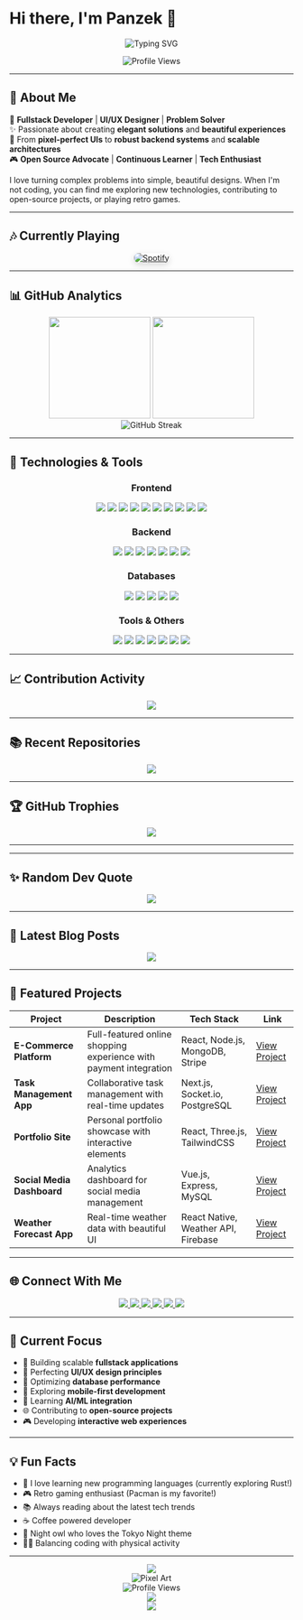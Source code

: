 # Hi there, I'm Panzek 👋

<p align="center">
  <img src="https://readme-typing-svg.herokuapp.com?font=Fira+Code&pause=1000&color=6366F1&center=true&vCenter=true&width=435&lines=Fullstack+Developer;UI%2FUX+Enthusiast;Code+Architect;Open+Source+Contributor;Tech+Innovator" alt="Typing SVG" />
</p>

<div align="center">
  <img src="https://komarev.com/ghpvc/?username=darksoul729&color=blueviolet&style=for-the-badge" alt="Profile Views" />
</div>

---

## 🎯 About Me
🚀 **Fullstack Developer** | **UI/UX Designer** | **Problem Solver**  
✨ Passionate about creating **elegant solutions** and **beautiful experiences**  
🎯 From **pixel-perfect UIs** to **robust backend systems** and **scalable architectures**  
🎮 **Open Source Advocate** | **Continuous Learner** | **Tech Enthusiast**

I love turning complex problems into simple, beautiful designs. When I'm not coding, you can find me exploring new technologies, contributing to open-source projects, or playing retro games.

---

## 🎶 Currently Playing
<div align="center">
  <a href="https://open.spotify.com/user/darksoul0">
    <img src="https://novatorem.vercel.app/api/spotify" alt="Spotify" style="border-radius: 8px; box-shadow: 0 4px 12px rgba(0,0,0,0.15);" />
  </a>
</div>

---

## 📊 GitHub Analytics

<div align="center">
  <img height="180em" src="https://github-readme-stats.vercel.app/api?username=darksoul729&show_icons=true&theme=tokyonight&include_all_commits=true&count_private=true&hide_border=true&bg_color=0D1117" />
  <img height="180em" src="https://github-readme-stats.vercel.app/api/top-langs/?username=darksoul729&layout=compact&theme=tokyonight&hide_border=true&bg_color=0D1117" />
</div>

<div align="center">
  <img src="https://github-readme-streak-stats.herokuapp.com/?user=darksoul729&theme=tokyonight&hide_border=true&bg_color=0D1117" alt="GitHub Streak" />
</div>

---

## 🚀 Technologies & Tools

<div align="center">

### Frontend
<div>
  <img src="https://img.shields.io/badge/React-20232A?style=for-the-badge&logo=react&logoColor=61DAFB" />
  <img src="https://img.shields.io/badge/Next.js-000000?style=for-the-badge&logo=nextdotjs&logoColor=white" />
  <img src="https://img.shields.io/badge/Vue.js-35495E?style=for-the-badge&logo=vuedotjs&logoColor=4FC08D" />
  <img src="https://img.shields.io/badge/Angular-DD0031?style=for-the-badge&logo=angular&logoColor=white" />
  <img src="https://img.shields.io/badge/Tailwind_CSS-38B2AC?style=for-the-badge&logo=tailwind-css&logoColor=white" />
  <img src="https://img.shields.io/badge/Sass-CC6699?style=for-the-badge&logo=sass&logoColor=white" />
  <img src="https://img.shields.io/badge/JavaScript-F7DF1E?style=for-the-badge&logo=javascript&logoColor=black" />
  <img src="https://img.shields.io/badge/TypeScript-007ACC?style=for-the-badge&logo=typescript&logoColor=white" />
  <img src="https://img.shields.io/badge/HTML5-E34F26?style=for-the-badge&logo=html5&logoColor=white" />
  <img src="https://img.shields.io/badge/CSS3-1572B6?style=for-the-badge&logo=css3&logoColor=white" />
</div>

### Backend
<div>
  <img src="https://img.shields.io/badge/Node.js-43853D?style=for-the-badge&logo=node.js&logoColor=white" />
  <img src="https://img.shields.io/badge/Express.js-404D59?style=for-the-badge&logo=express&logoColor=white" />
  <img src="https://img.shields.io/badge/Python-3776AB?style=for-the-badge&logo=python&logoColor=white" />
  <img src="https://img.shields.io/badge/Java-ED8B00?style=for-the-badge&logo=openjdk&logoColor=white" />
  <img src="https://img.shields.io/badge/PHP-777BB4?style=for-the-badge&logo=php&logoColor=white" />
  <img src="https://img.shields.io/badge/Rust-000000?style=for-the-badge&logo=rust&logoColor=white" />
  <img src="https://img.shields.io/badge/GraphQL-E10098?style=for-the-badge&logo=graphql&logoColor=white" />
</div>

### Databases
<div>
  <img src="https://img.shields.io/badge/MongoDB-4EA94B?style=for-the-badge&logo=mongodb&logoColor=white" />
  <img src="https://img.shields.io/badge/MySQL-00000F?style=for-the-badge&logo=mysql&logoColor=white" />
  <img src="https://img.shields.io/badge/PostgreSQL-316192?style=for-the-badge&logo=postgresql&logoColor=white" />
  <img src="https://img.shields.io/badge/Redis-DC382D?style=for-the-badge&logo=redis&logoColor=white" />
  <img src="https://img.shields.io/badge/Firebase-FFCA28?style=for-the-badge&logo=firebase&logoColor=black" />
</div>

### Tools & Others
<div>
  <img src="https://img.shields.io/badge/Git-F05032?style=for-the-badge&logo=git&logoColor=white" />
  <img src="https://img.shields.io/badge/Docker-2496ED?style=for-the-badge&logo=docker&logoColor=white" />
  <img src="https://img.shields.io/badge/Linux-FCC624?style=for-the-badge&logo=linux&logoColor=black" />
  <img src="https://img.shields.io/badge/AWS-232F3E?style=for-the-badge&logo=amazon-aws&logoColor=white" />
  <img src="https://img.shields.io/badge/Vercel-000000?style=for-the-badge&logo=vercel&logoColor=white" />
  <img src="https://img.shields.io/badge/Netlify-00C7B7?style=for-the-badge&logo=netlify&logoColor=white" />
  <img src="https://img.shields.io/badge/Postman-FF6C37?style=for-the-badge&logo=Postman&logoColor=white" />
</div>

</div>

---

## 📈 Contribution Activity

<div align="center">
  <img src="https://github-readme-activity-graph.vercel.app/graph?username=darksoul729&theme=tokyo-night&hide_border=true&area=true&bg_color=0D1117" />
</div>

---

## 📚 Recent Repositories

<div align="center">
  <img src="https://github-readme-recent-repos.vercel.app/api?username=darksoul729&theme=tokyonight&limit=5&hide_border=true&bg_color=0D1117" />
</div>

---

## 🏆 GitHub Trophies

<div align="center">
  <img src="https://github-profile-trophy.vercel.app/?username=darksoul729&theme=tokyonight&no-frame=true&no-bg=false&margin-w=4&row=1" />
</div>

---

---

## ✨ Random Dev Quote
<div align="center">
  <img src="https://quotes-github-readme.vercel.app/api?type=horizontal&theme=tokyonight" />
</div>

---

## 📝 Latest Blog Posts
<div align="center">
  <a href="#">
    <img src="https://github-readme-medium.vercel.app/?username=darksoul729&limit=3&theme=tokyonight&hide_border=true&bg_color=0D1117" />
  </a>
</div>

---

## 🎨 Featured Projects

<div align="center">
  
| Project | Description | Tech Stack | Link |
|---------|-------------|------------|------|
| **E-Commerce Platform** | Full-featured online shopping experience with payment integration | React, Node.js, MongoDB, Stripe | [View Project](#) |
| **Task Management App** | Collaborative task management with real-time updates | Next.js, Socket.io, PostgreSQL | [View Project](#) |
| **Portfolio Site** | Personal portfolio showcase with interactive elements | React, Three.js, TailwindCSS | [View Project](#) |
| **Social Media Dashboard** | Analytics dashboard for social media management | Vue.js, Express, MySQL | [View Project](#) |
| **Weather Forecast App** | Real-time weather data with beautiful UI | React Native, Weather API, Firebase | [View Project](#) |

</div>

---

## 🌐 Connect With Me

<div align="center">
  
  <a href="https://www.linkedin.com/in/kevin-hermansyah-49b43b387/" target="_blank">
    <img src="https://img.shields.io/badge/LinkedIn-0077B5?style=for-the-badge&logo=linkedin&logoColor=white" />
  </a>
  
  <a href="#" target="_blank">
    <img src="https://img.shields.io/badge/Portfolio-FF5722?style=for-the-badge&logo=google-chrome&logoColor=white" />
  </a>
  
  <a href="mailto:your@email.com" target="_blank">
    <img src="https://img.shields.io/badge/Gmail-D14836?style=for-the-badge&logo=gmail&logoColor=white" />
  </a>
  
  <a href="https://open.spotify.com/user/darksoul0" target="_blank">
    <img src="https://img.shields.io/badge/Spotify-1ED760?style=for-the-badge&logo=spotify&logoColor=white" />
  </a>
  
  <a href="#" target="_blank">
    <img src="https://img.shields.io/badge/YouTube-FF0000?style=for-the-badge&logo=youtube&logoColor=white" />
  </a>
  
  <a href="#" target="_blank">
    <img src="https://img.shields.io/badge/Twitter-1DA1F2?style=for-the-badge&logo=twitter&logoColor=white" />
  </a>

</div>

---

## 🎯 Current Focus
- 🚀 Building scalable **fullstack applications**
- 🎨 Perfecting **UI/UX design principles**
- 🔧 Optimizing **database performance**
- 📱 Exploring **mobile-first development**
- 🤖 Learning **AI/ML integration**
- 🌐 Contributing to **open-source projects**
- 🎮 Developing **interactive web experiences**

---

## 💡 Fun Facts
- 🦀 I love learning new programming languages (currently exploring Rust!)
- 🎮 Retro gaming enthusiast (Pacman is my favorite!)
- 📚 Always reading about the latest tech trends
- ☕ Coffee powered developer
- 🌙 Night owl who loves the Tokyo Night theme
- 🏃‍♂️ Balancing coding with physical activity

---

<div align="center">
  <img src="https://capsule-render.vercel.app/api?type=waving&color=gradient&height=60&section=footer" />
</div>

<div align="center">
  <img src="https://readme-pixel-art.vercel.app/api/darksoul729?theme=dark" alt="Pixel Art" />
</div>

<div align="center">
  <img src="https://komarev.com/ghpvc/?username=darksoul729&color=blueviolet&style=for-the-badge" alt="Profile Views" />
</div>

<div align="center">
  <img src="https://img.shields.io/static/v1?label=Status&message=Available%20for%20hire&color=success&style=for-the-badge" />
</div>

<div align="center">
  <img src="https://img.shields.io/badge/Let's%20Connect-Start%20a%20Conversation-brightgreen?style=for-the-badge" />
</div>
